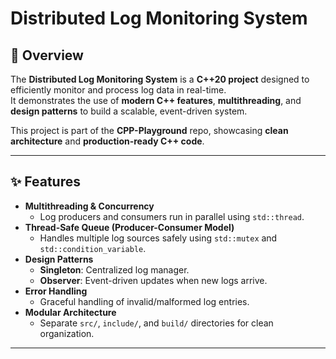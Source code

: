# Distributed Log Monitoring System  

## 📌 Overview  
The **Distributed Log Monitoring System** is a **C++20 project** designed to efficiently monitor and process log data in real-time.  
It demonstrates the use of **modern C++ features**, **multithreading**, and **design patterns** to build a scalable, event-driven system.  

This project is part of the **CPP-Playground** repo, showcasing **clean architecture** and **production-ready C++ code**.  

---

## ✨ Features  
- **Multithreading & Concurrency**  
  - Log producers and consumers run in parallel using `std::thread`.  
- **Thread-Safe Queue (Producer-Consumer Model)**  
  - Handles multiple log sources safely using `std::mutex` and `std::condition_variable`.  
- **Design Patterns**  
  - **Singleton**: Centralized log manager.  
  - **Observer**: Event-driven updates when new logs arrive.  
- **Error Handling**  
  - Graceful handling of invalid/malformed log entries.  
- **Modular Architecture**  
  - Separate `src/`, `include/`, and `build/` directories for clean organization.  

---
